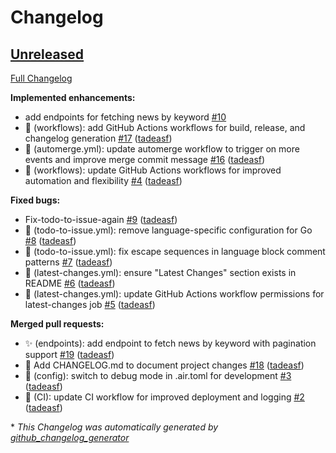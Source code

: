 # Changelog

## [Unreleased](https://github.com/tadeasf/go_news_api/tree/HEAD)

[Full Changelog](https://github.com/tadeasf/go_news_api/compare/eeb09162d83d3830f6d81fb6427895da5ded26cb...HEAD)

**Implemented enhancements:**

- add endpoints for fetching news by keyword [\#10](https://github.com/tadeasf/go_news_api/issues/10)
- 🔧 \(workflows\): add GitHub Actions workflows for build, release, and changelog generation [\#17](https://github.com/tadeasf/go_news_api/pull/17) ([tadeasf](https://github.com/tadeasf))
- 🔧 \(automerge.yml\): update automerge workflow to trigger on more events and improve merge commit message [\#16](https://github.com/tadeasf/go_news_api/pull/16) ([tadeasf](https://github.com/tadeasf))
- 🔧 \(workflows\): update GitHub Actions workflows for improved automation and flexibility [\#4](https://github.com/tadeasf/go_news_api/pull/4) ([tadeasf](https://github.com/tadeasf))

**Fixed bugs:**

- Fix-todo-to-issue-again [\#9](https://github.com/tadeasf/go_news_api/pull/9) ([tadeasf](https://github.com/tadeasf))
- 🔧 \(todo-to-issue.yml\): remove language-specific configuration for Go [\#8](https://github.com/tadeasf/go_news_api/pull/8) ([tadeasf](https://github.com/tadeasf))
- 🔧 \(todo-to-issue.yml\): fix escape sequences in language block comment patterns [\#7](https://github.com/tadeasf/go_news_api/pull/7) ([tadeasf](https://github.com/tadeasf))
- 🔧 \(latest-changes.yml\): ensure "Latest Changes" section exists in README [\#6](https://github.com/tadeasf/go_news_api/pull/6) ([tadeasf](https://github.com/tadeasf))
- 🔧 \(latest-changes.yml\): update GitHub Actions workflow permissions for latest-changes job [\#5](https://github.com/tadeasf/go_news_api/pull/5) ([tadeasf](https://github.com/tadeasf))

**Merged pull requests:**

- ✨ \(endpoints\): add endpoint to fetch news by keyword with pagination support [\#19](https://github.com/tadeasf/go_news_api/pull/19) ([tadeasf](https://github.com/tadeasf))
- 📝 Add CHANGELOG.md to document project changes [\#18](https://github.com/tadeasf/go_news_api/pull/18) ([tadeasf](https://github.com/tadeasf))
- 🔧 \(config\): switch to debug mode in .air.toml for development [\#3](https://github.com/tadeasf/go_news_api/pull/3) ([tadeasf](https://github.com/tadeasf))
- 🔧 \(CI\): update CI workflow for improved deployment and logging [\#2](https://github.com/tadeasf/go_news_api/pull/2) ([tadeasf](https://github.com/tadeasf))



\* *This Changelog was automatically generated by [github_changelog_generator](https://github.com/github-changelog-generator/github-changelog-generator)*
